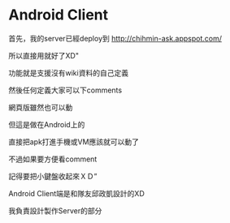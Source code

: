 # Android Client
首先，我的server已經deploy到 http://chihmin-ask.appspot.com/

所以直接用就好了XD"

功能就是支援沒有wiki資料的自己定義

然後任何定義大家可以下comments

網頁版雖然也可以動

但這是做在Android上的

直接把apk打進手機或VM應該就可以動了

不過如果要方便看comment

記得要把小鍵盤收起來ＸＤ”

Android Client端是和隊友邱政凱設計的XD

我負責設計製作Server的部分